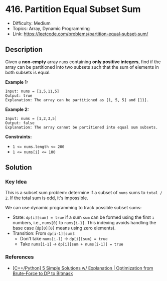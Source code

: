 # 416. Partition Equal Subset Sum

- Difficulty: Medium
- Topics: Array, Dynamic Programming
- Link: https://leetcode.com/problems/partition-equal-subset-sum/

## Description

Given a **non-empty** array `nums` containing **only positive integers**, find if the array can be partitioned into two subsets such that the sum of elements in both subsets is equal.

**Example 1:**

```
Input: nums = [1,5,11,5]
Output: true
Explanation: The array can be partitioned as [1, 5, 5] and [11].
```

**Example 2:**

```
Input: nums = [1,2,3,5]
Output: false
Explanation: The array cannot be partitioned into equal sum subsets.
```

**Constraints:**

- `1 <= nums.length <= 200`
- `1 <= nums[i] <= 100`

## Solution

### Key Idea

This is a subset sum problem: determine if a subset of `nums` sums to `total / 2`. If the total sum is odd, it's impossible.

We can use dynamic programming to track possible subset sums:

- State: `dp[i][sum] = true` if a sum `sum` can be formed using the first `i` numbers, i.e., `nums[0]` to `nums[i-1]`. This indexing avoids handling the base case (`dp[0][0]` means using zero elements).
- Transition: From `dp[i-1][sum]`:
  - Don't take `nums[i-1]` -> `dp[i][sum] = true`
  - Take `nums[i-1]` -> `dp[i][sum + nums[i-1]] = true`

### References

- [[C++/Python] 5 Simple Solutions w/ Explanation | Optimization from Brute-Force to DP to Bitmask](https://leetcode.com/problems/partition-equal-subset-sum/solutions/1624939/c-python-5-simple-solutions-w-explanation-optimization-from-brute-force-to-dp-to-bitmask/)
